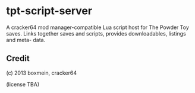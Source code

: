 tpt-script-server
=================

  A cracker64 mod manager-compatible Lua script host for The Powder Toy saves.
  Links together saves and scripts, provides downloadables, listings and meta-
  data. 




Credit
------

(c) 2013 boxmein, cracker64

(license TBA)